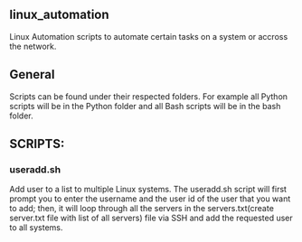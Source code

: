 ## linux_automation
Linux Automation scripts to automate certain tasks on a system or accross the network.

## General
Scripts can be found under their respected folders. For example all Python scripts will be in the Python folder and all Bash scripts will be in the bash folder.

## SCRIPTS:

### useradd.sh
Add user to a list to multiple Linux systems.
The useradd.sh script will first prompt you to enter the username and the user id of the user that you want to add; then, it will loop through all the servers in the servers.txt(create server.txt file with list of all servers) file via SSH and add the requested user to all systems.
